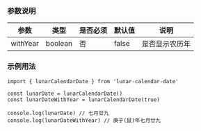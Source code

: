 ### 参数说明
| 参数 | 类型 | 是否必须 | 默认值 | 说明 |
| - | - | - | - | - |
| withYear | boolean | 否 | false | 是否显示农历年 |


### 示例用法
```
import { lunarCalendarDate } from 'lunar-calendar-date'

const lunarDate = lunarCalendarDate()
const lunarDateWithYear = lunarCalendarDate(true)

console.log(lunarDate) // 七月廿九
console.log(lunarDateWithYear) // 庚子(鼠)年七月廿九
```

